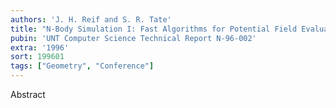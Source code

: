 ```yaml
---
authors: 'J. H. Reif and S. R. Tate'
title: "N-Body Simulation I: Fast Algorithms for Potential Field Evaluation and Trummer's Problem"
pubin: 'UNT Computer Science Technical Report N-96-002'
extra: '1996'
sort: 199601
tags: ["Geometry", "Conference"]
---
```

Abstract
